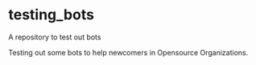 # testing_bots
A repository to test out bots

Testing out some bots to help newcomers in Opensource Organizations.
